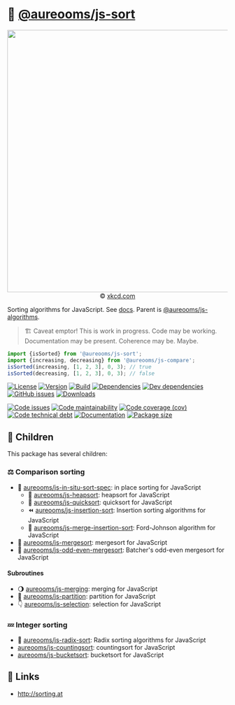 :signal_strength: [@aureooms/js-sort](https://aureooms.github.io/js-sort)
==

<p align="center">
<a href="https://xkcd.com/1185">
<img src="https://imgs.xkcd.com/comics/ineffective_sorts.png" width="600">
</a><br/>
© <a href="https://xkcd.com">xkcd.com</a>
</p>

Sorting algorithms for JavaScript.
See [docs](https://aureooms.github.io/js-sort).
Parent is [@aureooms/js-algorithms](https://github.com/aureooms/js-algorithms).

> :building_construction: Caveat emptor! This is work in progress. Code may be
> working. Documentation may be present. Coherence may be. Maybe.

```js
import {isSorted} from '@aureooms/js-sort';
import {increasing, decreasing} from '@aureooms/js-compare';
isSorted(increasing, [1, 2, 3], 0, 3); // true
isSorted(decreasing, [1, 2, 3], 0, 3); // false
```

[![License](https://img.shields.io/github/license/aureooms/js-sort.svg)](https://raw.githubusercontent.com/aureooms/js-sort/master/LICENSE)
[![Version](https://img.shields.io/npm/v/@aureooms/js-sort.svg)](https://www.npmjs.org/package/@aureooms/js-sort)
[![Build](https://img.shields.io/travis/aureooms/js-sort/master.svg)](https://travis-ci.org/aureooms/js-sort/branches)
[![Dependencies](https://img.shields.io/david/aureooms/js-sort.svg)](https://david-dm.org/aureooms/js-sort)
[![Dev dependencies](https://img.shields.io/david/dev/aureooms/js-sort.svg)](https://david-dm.org/aureooms/js-sort?type=dev)
[![GitHub issues](https://img.shields.io/github/issues/aureooms/js-sort.svg)](https://github.com/aureooms/js-sort/issues)
[![Downloads](https://img.shields.io/npm/dm/@aureooms/js-sort.svg)](https://www.npmjs.org/package/@aureooms/js-sort)

[![Code issues](https://img.shields.io/codeclimate/issues/aureooms/js-sort.svg)](https://codeclimate.com/github/aureooms/js-sort/issues)
[![Code maintainability](https://img.shields.io/codeclimate/maintainability/aureooms/js-sort.svg)](https://codeclimate.com/github/aureooms/js-sort/trends/churn)
[![Code coverage (cov)](https://img.shields.io/codecov/c/gh/aureooms/js-sort/master.svg)](https://codecov.io/gh/aureooms/js-sort)
[![Code technical debt](https://img.shields.io/codeclimate/tech-debt/aureooms/js-sort.svg)](https://codeclimate.com/github/aureooms/js-sort/trends/technical_debt)
[![Documentation](https://aureooms.github.io/js-sort//badge.svg)](https://aureooms.github.io/js-sort//source.html)
[![Package size](https://img.shields.io/bundlephobia/minzip/@aureooms/js-sort)](https://bundlephobia.com/result?p=@aureooms/js-sort)

## :baby: Children

This package has several children:

### :balance_scale: Comparison sorting

  - :notebook_with_decorative_cover: [aureooms/js-in-situ-sort-spec](https://github.com/aureooms/js-in-situ-sort-spec): in place sorting for JavaScript
    - :leaves: [aureooms/js-heapsort](https://github.com/aureooms/js-heapsort): heapsort for JavaScript
    - :rabbit2: [aureooms/js-quicksort](https://github.com/aureooms/js-quicksort): quicksort for JavaScript
    - :rewind: [aureooms/js-insertion-sort](https://github.com/aureooms/js-insertion-sort): Insertion sorting algorithms for JavaScript
    - :person_fencing: [aureooms/js-merge-insertion-sort](https://github.com/aureooms/js-merge-insertion-sort): Ford-Johnson algorithm for JavaScript
  - :dragon: [aureooms/js-mergesort](https://github.com/aureooms/js-mergesort): mergesort for JavaScript
  - :musical_score: [aureooms/js-odd-even-mergesort](https://github.com/aureooms/js-odd-even-mergesort): Batcher's odd-even mergesort for JavaScript

#### Subroutines

  - :waning_gibbous_moon: [aureooms/js-merging](https://github.com/aureooms/js-merging): merging for JavaScript
  - :cake: [aureooms/js-partition](https://github.com/aureooms/js-partition): partition for JavaScript
  - :point_down: [aureooms/js-selection](https://github.com/aureooms/js-selection): selection for JavaScript

### :zzz: Integer sorting

  - :oden: [aureooms/js-radix-sort](https://github.com/aureooms/js-radix-sort): Radix sorting algorithms for JavaScript
  - [aureooms/js-countingsort](https://github.com/aureooms/js-countingsort): countingsort for JavaScript
  - [aureooms/js-bucketsort](https://github.com/aureooms/js-bucketsort): bucketsort for JavaScript


## :link: Links

  - http://sorting.at
